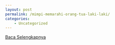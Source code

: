 ```yaml
---
layout: post
permalink: /mimpi-memarahi-orang-tua-laki-laki/
categories:
    - Uncategorized
---
```


[Baca Selengkapnya](/08)
